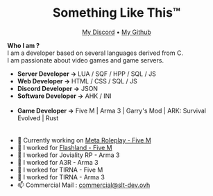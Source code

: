 <h1 align="center">Something Like This™</h1>

<p align="center">
  <a href="https://discordapp.com/users/221099907845455872">My Discord</a> •
  <a href="https://github.com/Romset95">My Github</a>
</p>

<b>Who I am ?</b><br/>
I am a developer based on several languages derived from C. <br/>
I am passionate about video games and game servers. <br/>
* <b>Server Developer -> </b>LUA / SQF / HPP / SQL / JS<br/>
* <b>Web Developer -> </b>HTML / CSS / SQL / JS<br/>
* <b>Discord Developer -></b> JSON <br/>
* <b>Software Developer -></b> AHK / INI  <br/><br/>
* <b>Game Developer -></b> Five M | Arma 3 | Garry's Mod | ARK: Survival Evolved | Rust<br/>
<br/><br/>
* 💼 Currently working on [Meta Roleplay - Five M](https://discord.gg/metafr) <br/>
* 💼 I worked for [Flashland - Five M](https://discord.gg/flashland) <br/>
* 💼 I worked for Joviality RP - Arma 3 <br/>
* 💼 I worked for A3R - Arma 3 <br/>
* 💼 I worked for TIRNA - Five M <br/>
* 💼 I worked for TIRNA - Arma 3 <br/>
* 📫 Commercial Mail : [commercial@slt-dev.ovh](mailto:commerical@slt-dev.ovh) <br/>
